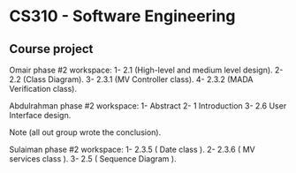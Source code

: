 # CS310 - Software Engineering
## Course project

Omair phase #2 workspace:
1- 2.1 (High-level and medium level design).
2- 2.2 (Class Diagram).
3- 2.3.1 (MV Controller class).
4- 2.3.2 (MADA Verification class).

Abdulrahman phase #2 workspace:
1- Abstract 
2- 1 Introduction
3- 2.6 User Interface design.

Note (all out group wrote the conclusion).

Sulaiman phase #2 workspace:
1- 2.3.5 ( Date class ). 
2- 2.3.6 ( MV services class ).
3- 2.5 ( Sequence Diagram ).


